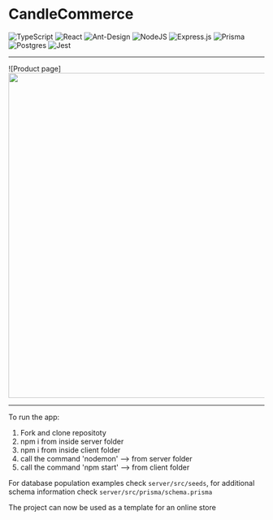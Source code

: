 # CandleCommerce

![TypeScript](https://img.shields.io/badge/typescript-%23007ACC.svg?style=for-the-badge&logo=typescript&logoColor=white) ![React](https://img.shields.io/badge/react-%2320232a.svg?style=for-the-badge&logo=react&logoColor=%2361DAFB) ![Ant-Design](https://img.shields.io/badge/-AntDesign-%230170FE?style=for-the-badge&logo=ant-design&logoColor=white) ![NodeJS](https://img.shields.io/badge/node.js-6DA55F?style=for-the-badge&logo=node.js&logoColor=white) ![Express.js](https://img.shields.io/badge/express.js-%23404d59.svg?style=for-the-badge&logo=express&logoColor=%2361DAFB) ![Prisma](https://img.shields.io/badge/Prisma-3982CE?style=for-the-badge&logo=Prisma&logoColor=white) ![Postgres](https://img.shields.io/badge/postgres-%23316192.svg?style=for-the-badge&logo=postgresql&logoColor=white) ![Jest](https://img.shields.io/badge/-jest-%23C21325?style=for-the-badge&logo=jest&logoColor=white)

---

![Product page]<img src="https://media-exp1.licdn.com/dms/image/C562DAQE0Bt8orQjpqw/profile-treasury-image-shrink_800_800/0/1653327970475?e=1653933600&v=beta&t=gpFw50P31p1InmR3kJa28a6hYaDiDz5dxegV9nFA9lA" width="640px"/>

---

To run the app:

1. Fork and clone repositoty
2. npm i from inside server folder
3. npm i from inside client folder
4. call the command 'nodemon' --> from server folder
5. call the command 'npm start' --> from client folder

For database population examples check `server/src/seeds`, for additional schema information check `server/src/prisma/schema.prisma`

The project can now be used as a template for an online store
